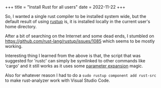 +++
title = "Install Rust for all users"
date = 2022-11-22
+++

So, I wanted a single rust compiler to be installed system wide, but the
default result of using [rustup](https://rustup.rs/) is, it is installed
locally in the current user's home directory.

After a bit of searching on the Internet and some dead ends, I stumbled on
<https://github.com/rust-lang/rustup/issues/1085> which seems to be mostly working.

Interesting thing I learned from the above is that, the script that was
suggested for 'rustc' can simply be symlinked to other commands like 'cargo'
and it still works as it uses some
[parameter expansion](http://mywiki.wooledge.org/BashSheet#Parameter_Operations)
magic.

Also for whatever reason I had to do a ```sudo rustup component add rust-src```
to make rust-analyzer work with Visual Studio Code.
